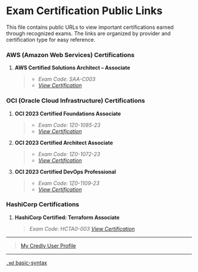 
# Exam Certification Public Links

This file contains public URLs to view important certifications earned through recognized exams. The links are organized by provider and certification type for easy reference.

### AWS (Amazon Web Services) Certifications

1. **AWS Certified Solutions Architect – Associate**
    > - *Exam Code: SAA-C003*
    > - *[View Certification](https://www.credly.com/badges/3f558130-cd86-4d43-9d1a-2ace41c1ffc9/public_url)*

### OCI (Oracle Cloud Infrastructure) Certifications

1. **OCI 2023 Certified Foundations Associate**
    > - *Exam Code: 1Z0-1085-23*
    > - *[View Certification](https://catalog-education.oracle.com/ords/certview/sharebadge?id=F0D3BF475261425D06D42D9F17188F166521CCAB6814AD706864AAB71B0FBD34)*

2. **OCI 2023 Certified Architect Associate**
    > - *Exam Code: 1Z0-1072-23*
    > - *[View Certification](https://catalog-education.oracle.com/ords/certview/sharebadge?id=E20F4B490A6B59D77DABB4E8DD1DE507BADF2F5F387ED9C773DD093BC53BFEFF)*

3. **OCI 2023 Certified DevOps Professional**
    > - *Exam Code: 1Z0-1109-23*
    > - *[View Certification]()*

### HashiCorp Certifications

1. **HashiCorp Certified: Terraform Associate**
    > *Exam Code: HCTA0-003*
    > *[View Certification](https://www.credly.com/badges/0efa4519-229d-48d1-8cc6-df309508501c/public_url)*

---

> [My Credly User Profile](https://www.credly.com/users/spp-master)

---

[`.md` basic-syntax](https://www.markdownguide.org/basic-syntax/)